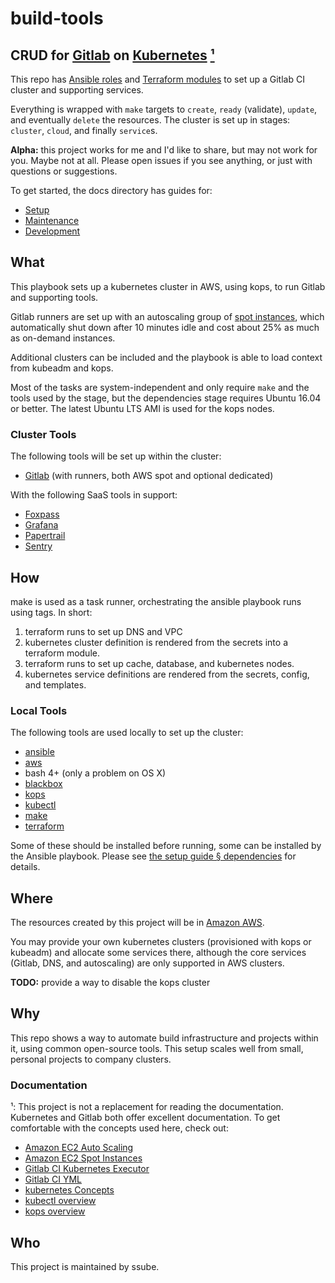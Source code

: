 # build-tools

## CRUD for [Gitlab](https://about.gitlab.com/) on [Kubernetes](https://kubernetes.io/) [¹](#documentation)

This repo has [Ansible roles](http://docs.ansible.com/ansible/latest/playbooks_reuse_roles.html) and
[Terraform modules](https://www.terraform.io/docs/modules/usage.html) to set up a Gitlab CI cluster and supporting
services.

Everything is wrapped with `make` targets to `create`, `ready` (validate), `update`, and eventually `delete` the
resources. The cluster is set up in stages: `cluster`, `cloud`, and finally `service`s.

**Alpha:** this project works for me and I'd like to share, but may not work for you. Maybe not at all.
Please open issues if you see anything, or just with questions or suggestions.

To get started, the docs directory has guides for:

- [Setup](docs/setup.md)
- [Maintenance](docs/maintenance.md)
- [Development](docs/development.md)

## What

This playbook sets up a kubernetes cluster in AWS, using kops, to run Gitlab and supporting tools.

Gitlab runners are set up with an autoscaling group of [spot instances](https://aws.amazon.com/ec2/spot/), which
automatically shut down after 10 minutes idle and cost about 25% as much as on-demand instances.

Additional clusters can be included and the playbook is able to load context from kubeadm and kops.

Most of the tasks are system-independent and only require `make` and the tools used by the stage, but the
dependencies stage requires Ubuntu 16.04 or better. The latest Ubuntu LTS AMI is used for the kops nodes.

### Cluster Tools

The following tools will be set up within the cluster:

- [Gitlab](https://about.gitlab.com/) (with runners, both AWS spot and optional dedicated)

With the following SaaS tools in support:

- [Foxpass](https://www.foxpass.com/)
- [Grafana](https://grafana.com/)
- [Papertrail](https://papertrailapp.com/)
- [Sentry](https://sentry.io/)

## How

make is used as a task runner, orchestrating the ansible playbook runs using tags. In short:

1. terraform runs to set up DNS and VPC
1. kubernetes cluster definition is rendered from the secrets into a terraform module.
1. terraform runs to set up cache, database, and kubernetes nodes.
1. kubernetes service definitions are rendered from the secrets, config, and templates.

### Local Tools

The following tools are used locally to set up the cluster:

- [ansible](https://www.ansible.com/)
- [aws](https://aws.amazon.com/cli/)
- bash 4+ (only a problem on OS X)
- [blackbox](https://github.com/StackExchange/blackbox)
- [kops](https://github.com/kubernetes/kops)
- [kubectl](https://kubernetes.io/docs/reference/kubectl/overview/)
- [make](https://www.gnu.org/software/make/)
- [terraform](https://www.terraform.io/)

Some of these should be installed before running, some can be installed by the Ansible playbook. Please see
[the setup guide § dependencies](docs/setup.md#dependencies) for details.

## Where

The resources created by this project will be in [Amazon AWS](https://aws.amazon.com).

You may provide your own kubernetes clusters (provisioned with kops or kubeadm) and allocate some services there,
although the core services (Gitlab, DNS, and autoscaling) are only supported in AWS clusters.

**TODO:** provide a way to disable the kops cluster

## Why

This repo shows a way to automate build infrastructure and projects within it, using common open-source tools. This
setup scales well from small, personal projects to company clusters.

### Documentation

¹: This project is not a replacement for reading the documentation. Kubernetes and Gitlab both offer excellent
documentation. To get comfortable with the concepts used here, check out:

- [Amazon EC2 Auto Scaling](https://docs.aws.amazon.com/autoscaling/plans/userguide/what-is-aws-auto-scaling.html)
- [Amazon EC2 Spot Instances](https://aws.amazon.com/ec2/spot/details/)
- [Gitlab CI Kubernetes Executor](https://docs.gitlab.com/runner/executors/kubernetes.html)
- [Gitlab CI YML](https://docs.gitlab.com/ce/ci/yaml/README.html#gitlab-ci-yml)
- [kubernetes Concepts](https://kubernetes.io/docs/concepts/)
- [kubectl overview](https://kubernetes.io/docs/reference/kubectl/overview/)
- [kops overview](https://github.com/kubernetes/kops/blob/master/docs/cli/kops.md)

## Who

This project is maintained by ssube.